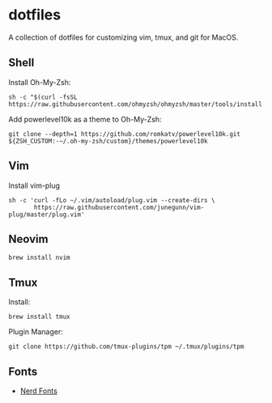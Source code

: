 # dotfiles

A collection of dotfiles for customizing vim, tmux, and git for MacOS.

## Shell

Install Oh-My-Zsh:
```
sh -c "$(curl -fsSL https://raw.githubusercontent.com/ohmyzsh/ohmyzsh/master/tools/install.sh)"
```

Add powerlevel10k as a theme to Oh-My-Zsh:
```
git clone --depth=1 https://github.com/romkatv/powerlevel10k.git ${ZSH_CUSTOM:-~/.oh-my-zsh/custom}/themes/powerlevel10k
```

## Vim

Install vim-plug
```
sh -c 'curl -fLo ~/.vim/autoload/plug.vim --create-dirs \
       https://raw.githubusercontent.com/junegunn/vim-plug/master/plug.vim'
```

## Neovim

```
brew install nvim
```

## Tmux

Install:
```
brew install tmux
```

Plugin Manager:
```
git clone https://github.com/tmux-plugins/tpm ~/.tmux/plugins/tpm
```

## Fonts

- [Nerd Fonts](https://www.nerdfonts.com/font-downloads)
